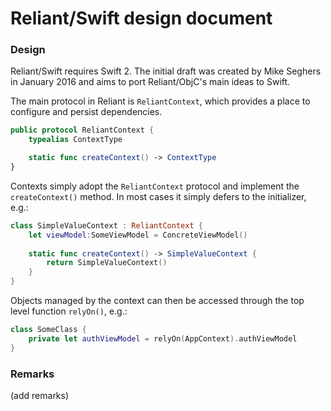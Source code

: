 # Reliant/Swift design document

### Design

Reliant/Swift requires Swift 2. The initial draft was created by Mike Seghers in January 2016 and aims to port Reliant/ObjC's main ideas to Swift.

The main protocol in Reliant is `ReliantContext`, which provides a place to configure and persist dependencies.

```swift
public protocol ReliantContext {
    typealias ContextType

    static func createContext() -> ContextType
}
```

Contexts simply adopt the `ReliantContext` protocol and implement the `createContext()` method. In most cases it simply defers to the  initializer, e.g.:

```swift
class SimpleValueContext : ReliantContext {
    let viewModel:SomeViewModel = ConcreteViewModel()
    
    static func createContext() -> SimpleValueContext {
        return SimpleValueContext()
    }
}
```

Objects managed by the context can then be accessed through the top level function `relyOn()`, e.g.:

```swift
class SomeClass {
    private let authViewModel = relyOn(AppContext).authViewModel   
}
```

### Remarks

(add remarks)
